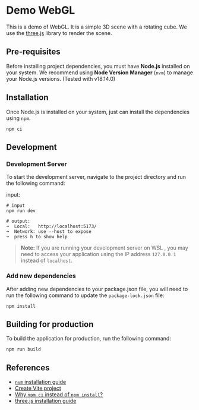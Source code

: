 # Demo WebGL

This is a demo of WebGL. It is a simple 3D scene with a rotating cube. We use the [three.js](https://threejs.org/) library to render the scene.

## Pre-requisites

Before installing project dependencies, you must have **Node.js** installed on your system. We recommend using **Node Version Manager** (`nvm`) to manage your Node.js versions. (Tested with v18.14.0)

## Installation
Once Node.js is installed on your system, just can install the dependencies using `npm`.

```shell
npm ci
```

## Development

### Development Server

To start the development server, navigate to the project directory and run the following command:

input:
```shell
# input
npm run dev
```

```shell
# output:
➜  Local:   http://localhost:5173/
➜  Network: use --host to expose
➜  press h to show help
```

> **Note:** If you are running your development server on WSL , you may need to access your application using the IP address `127.0.0.1` instead of `localhost`.

### Add new dependencies

After adding new dependencies to your package.json file, you will need to run the following command to update the `package-lock.json` file:

```shell
npm install
```

## Building for production

To build the application for production, run the following command:

```shell
npm run build
```

## References

- [`nvm` installation guide](https://www.freecodecamp.org/news/node-version-manager-nvm-install-guide/)
- [Create Vite project](https://vitejs.dev/guide/#scaffolding-your-first-vite-project)
- [Why `npm ci` instead of `npm install`?](https://stackoverflow.com/questions/48524417/should-the-package-lock-json-file-be-added-to-gitignore)
- [three.js installation guide](https://threejs.org/docs/index.html#manual/en/introduction/Installation)